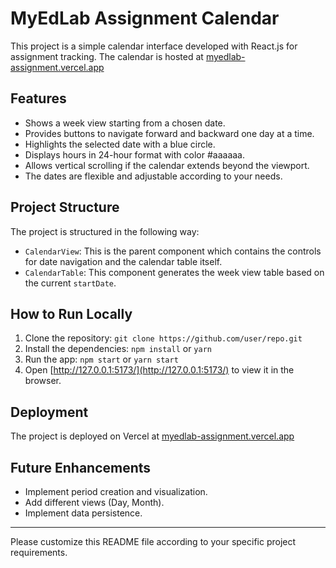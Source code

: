 # MyEdLab Assignment Calendar

This project is a simple calendar interface developed with React.js for assignment tracking. The calendar is hosted at [myedlab-assignment.vercel.app](https://myedlab-assignment.vercel.app/)

## Features

- Shows a week view starting from a chosen date.
- Provides buttons to navigate forward and backward one day at a time.
- Highlights the selected date with a blue circle.
- Displays hours in 24-hour format with color #aaaaaa.
- Allows vertical scrolling if the calendar extends beyond the viewport.
- The dates are flexible and adjustable according to your needs.

## Project Structure

The project is structured in the following way:

- `CalendarView`: This is the parent component which contains the controls for date navigation and the calendar table itself.
- `CalendarTable`: This component generates the week view table based on the current `startDate`.

## How to Run Locally

1. Clone the repository: `git clone https://github.com/user/repo.git`
2. Install the dependencies: `npm install` or `yarn`
3. Run the app: `npm start` or `yarn start`
4. Open [http://127.0.0.1:5173/](http://127.0.0.1:5173/) to view it in the browser.

## Deployment

The project is deployed on Vercel at [myedlab-assignment.vercel.app](https://myedlab-assignment.vercel.app/)

## Future Enhancements

- Implement period creation and visualization.
- Add different views (Day, Month).
- Implement data persistence.

---

Please customize this README file according to your specific project requirements.
